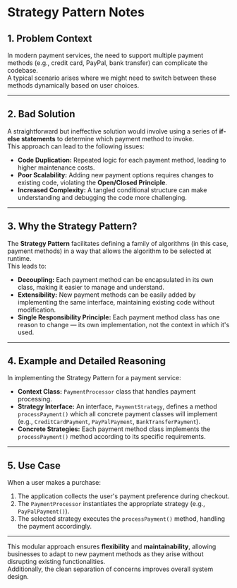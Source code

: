 # Strategy Pattern Notes

## 1. Problem Context
In modern payment services, the need to support multiple payment methods (e.g., credit card, PayPal, bank transfer) can complicate the codebase.  
A typical scenario arises where we might need to switch between these methods dynamically based on user choices.

---

## 2. Bad Solution
A straightforward but ineffective solution would involve using a series of **if-else statements** to determine which payment method to invoke.  
This approach can lead to the following issues:

- **Code Duplication:** Repeated logic for each payment method, leading to higher maintenance costs.  
- **Poor Scalability:** Adding new payment options requires changes to existing code, violating the **Open/Closed Principle**.  
- **Increased Complexity:** A tangled conditional structure can make understanding and debugging the code more challenging.

---

## 3. Why the Strategy Pattern?
The **Strategy Pattern** facilitates defining a family of algorithms (in this case, payment methods) in a way that allows the algorithm to be selected at runtime.  
This leads to:

- **Decoupling:** Each payment method can be encapsulated in its own class, making it easier to manage and understand.  
- **Extensibility:** New payment methods can be easily added by implementing the same interface, maintaining existing code without modification.  
- **Single Responsibility Principle:** Each payment method class has one reason to change — its own implementation, not the context in which it's used.

---

## 4. Example and Detailed Reasoning

In implementing the Strategy Pattern for a payment service:

- **Context Class:** `PaymentProcessor` class that handles payment processing.  
- **Strategy Interface:** An interface, `PaymentStrategy`, defines a method `processPayment()` which all concrete payment classes will implement (e.g., `CreditCardPayment`, `PayPalPayment`, `BankTransferPayment`).  
- **Concrete Strategies:** Each payment method class implements the `processPayment()` method according to its specific requirements.

---

## 5. Use Case

When a user makes a purchase:

1. The application collects the user's payment preference during checkout.  
2. The `PaymentProcessor` instantiates the appropriate strategy (e.g., `PayPalPayment()`).  
3. The selected strategy executes the `processPayment()` method, handling the payment accordingly.

---

This modular approach ensures **flexibility** and **maintainability**, allowing businesses to adapt to new payment methods as they arise without disrupting existing functionalities.  
Additionally, the clean separation of concerns improves overall system design.
